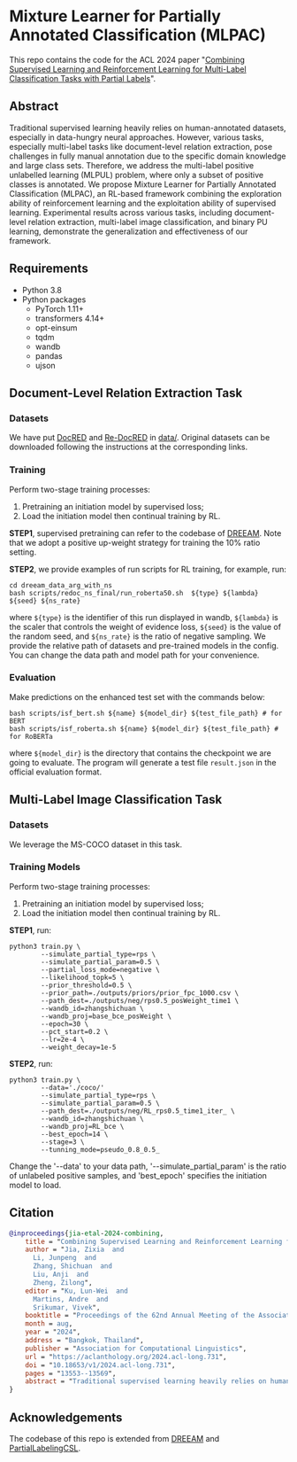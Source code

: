 # Mixture Learner for Partially Annotated Classification (MLPAC)
This repo contains the code for the ACL 2024 paper "[Combining Supervised Learning and Reinforcement Learning for Multi-Label Classification Tasks with Partial Labels]()".

## Abstract
Traditional supervised learning heavily relies on human-annotated datasets, especially in data-hungry neural approaches. However, various tasks, especially multi-label tasks like document-level relation extraction, pose challenges in fully manual annotation due to the specific domain knowledge and large class sets. Therefore, we address the multi-label positive unlabelled learning (MLPUL) problem, where only a subset of positive classes is annotated. We propose Mixture Learner for Partially Annotated Classification (MLPAC), an RL-based framework combining the exploration ability of reinforcement learning and the exploitation ability of supervised learning. Experimental results across various tasks, including document-level relation extraction, multi-label image classification, and binary PU learning, demonstrate the generalization and effectiveness of our framework.


## Requirements
+ Python 3.8
+ Python packages
  + PyTorch 1.11+
  + transformers 4.14+
  + opt-einsum
  + tqdm
  + wandb
  + pandas
  + ujson
  

## Document-Level Relation Extraction Task

### Datasets
We have put [DocRED](https://github.com/thunlp/DocRED/tree/master/data) and [Re-DocRED](https://github.com/tonytan48/Re-DocRED/tree/main/data) in [data/](https://github.com/bigai-nlco/mlpac/tree/main/dreeam_data_arg_with_ns/data).
Original datasets can be downloaded following the instructions at the corresponding links. 

### Training
Perform two-stage training processes: 

1. Pretraining an initiation model by supervised loss;
2. Load the initiation model then continual training by RL.

**STEP1**, supervised pretraining can refer to the codebase of [DREEAM](https://github.com/YoumiMa/dreeam). Note that we adopt a positive up-weight strategy for training the 10% ratio setting.

**STEP2**, we provide examples of run scripts for RL training, for example, run:
```
cd dreeam_data_arg_with_ns
bash scripts/redoc_ns_final/run_roberta50.sh  ${type} ${lambda} ${seed} ${ns_rate}
```
where ``${type}`` is the identifier of this run displayed in wandb, ``${lambda}`` is the scaler that controls the weight of evidence loss, ``${seed}`` is the value of the random seed, and ``${ns_rate}`` is the ratio of negative sampling.
We provide the relative path of datasets and pre-trained models in the config. You can change the data path and model path for your convenience.


### Evaluation
Make predictions on the enhanced test set with the commands below:
```
bash scripts/isf_bert.sh ${name} ${model_dir} ${test_file_path} # for BERT
bash scripts/isf_roberta.sh ${name} ${model_dir} ${test_file_path} # for RoBERTa
```
where ``${model_dir}`` is the directory that contains the checkpoint we are going to evaluate. 
The program will generate a test file ``result.json`` in the official evaluation format. 


## Multi-Label Image Classification Task

### Datasets
We leverage the MS-COCO dataset in this task. 

### Training Models
Perform two-stage training processes: 

1. Pretraining an initiation model by supervised loss;
2. Load the initiation model then continual training by RL.

**STEP1**, run:

```
python3 train.py \
        --simulate_partial_type=rps \
        --simulate_partial_param=0.5 \
        --partial_loss_mode=negative \
        --likelihood_topk=5 \
        --prior_threshold=0.5 \
        --prior_path=./outputs/priors/prior_fpc_1000.csv \
        --path_dest=./outputs/neg/rps0.5_posWeight_time1 \
        --wandb_id=zhangshichuan \
        --wandb_proj=base_bce_posWeight \
        --epoch=30 \
        --pct_start=0.2 \
        --lr=2e-4 \
        --weight_decay=1e-5
```

**STEP2**, run:

```
python3 train.py \
        --data='./coco/'
        --simulate_partial_type=rps \
        --simulate_partial_param=0.5 \
        --path_dest=./outputs/neg/RL_rps0.5_time1_iter_ \
        --wandb_id=zhangshichuan \
        --wandb_proj=RL_bce \
        --best_epoch=14 \
        --stage=3 \
        --tunning_mode=pseudo_0.8_0.5_
```

Change the '--data' to your data path, '--simulate_partial_param' is the ratio of unlabeled positive samples, and 'best_epoch' specifies the initiation model to load.





## Citation
```bibtex
@inproceedings{jia-etal-2024-combining,
    title = "Combining Supervised Learning and Reinforcement Learning for Multi-Label Classification Tasks with Partial Labels",
    author = "Jia, Zixia  and
      Li, Junpeng  and
      Zhang, Shichuan  and
      Liu, Anji  and
      Zheng, Zilong",
    editor = "Ku, Lun-Wei  and
      Martins, Andre  and
      Srikumar, Vivek",
    booktitle = "Proceedings of the 62nd Annual Meeting of the Association for Computational Linguistics (Volume 1: Long Papers)",
    month = aug,
    year = "2024",
    address = "Bangkok, Thailand",
    publisher = "Association for Computational Linguistics",
    url = "https://aclanthology.org/2024.acl-long.731",
    doi = "10.18653/v1/2024.acl-long.731",
    pages = "13553--13569",
    abstract = "Traditional supervised learning heavily relies on human-annotated datasets, especially in data-hungry neural approaches. However, various tasks, especially multi-label tasks like document-level relation extraction, pose challenges in fully manual annotation due to the specific domain knowledge and large class sets. Therefore, we address the multi-label positive-unlabelled learning (MLPUL) problem, where only a subset of positive classes is annotated. We propose Mixture Learner for Partially Annotated Classification (MLPAC), an RL-based framework combining the exploration ability of reinforcement learning and the exploitation ability of supervised learning. Experimental results across various tasks, including document-level relation extraction, multi-label image classification, and binary PU learning, demonstrate the generalization and effectiveness of our framework.",
}
```



## Acknowledgements
The codebase of this repo is extended from [DREEAM](https://github.com/YoumiMa/dreeam) and [PartialLabelingCSL](https://github.com/Alibaba-MIIL/PartialLabelingCSL).
